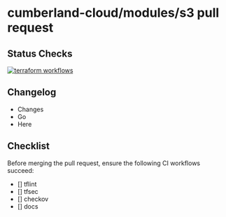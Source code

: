 # cumberland-cloud/modules/s3 pull request

## Status Checks

[![terraform workflows](https://github.com/cumberland-cloud/modules-s3/actions/workflows/action.yaml/badge.svg)](https://github.com/cumberland-cloud/modules-s3/actions/workflows/action.yaml)

## Changelog
- Changes
- Go 
- Here

## Checklist
Before merging the pull request, ensure the following CI workflows succeed:

- [] tflint
- [] tfsec
- [] checkov 
- [] docs